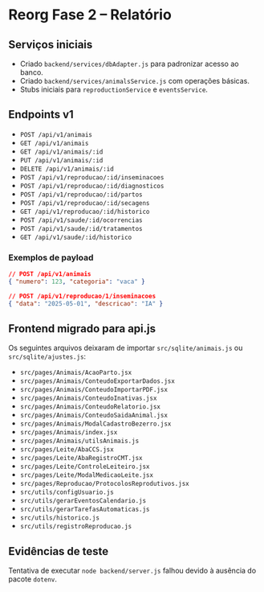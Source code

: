 # Reorg Fase 2 – Relatório

## Serviços iniciais
- Criado `backend/services/dbAdapter.js` para padronizar acesso ao banco.
- Criado `backend/services/animalsService.js` com operações básicas.
- Stubs iniciais para `reproductionService` e `eventsService`.

## Endpoints v1
- `POST /api/v1/animais`
- `GET /api/v1/animais`
- `GET /api/v1/animais/:id`
- `PUT /api/v1/animais/:id`
- `DELETE /api/v1/animais/:id`
- `POST /api/v1/reproducao/:id/inseminacoes`
- `POST /api/v1/reproducao/:id/diagnosticos`
- `POST /api/v1/reproducao/:id/partos`
- `POST /api/v1/reproducao/:id/secagens`
- `GET /api/v1/reproducao/:id/historico`
- `POST /api/v1/saude/:id/ocorrencias`
- `POST /api/v1/saude/:id/tratamentos`
- `GET /api/v1/saude/:id/historico`

### Exemplos de payload
```json
// POST /api/v1/animais
{ "numero": 123, "categoria": "vaca" }

// POST /api/v1/reproducao/1/inseminacoes
{ "data": "2025-05-01", "descricao": "IA" }
```

## Frontend migrado para api.js
Os seguintes arquivos deixaram de importar `src/sqlite/animais.js` ou `src/sqlite/ajustes.js`:
- `src/pages/Animais/AcaoParto.jsx`
- `src/pages/Animais/ConteudoExportarDados.jsx`
- `src/pages/Animais/ConteudoImportarPDF.jsx`
- `src/pages/Animais/ConteudoInativas.jsx`
- `src/pages/Animais/ConteudoRelatorio.jsx`
- `src/pages/Animais/ConteudoSaidaAnimal.jsx`
- `src/pages/Animais/ModalCadastroBezerro.jsx`
- `src/pages/Animais/index.jsx`
- `src/pages/Animais/utilsAnimais.js`
- `src/pages/Leite/AbaCCS.jsx`
- `src/pages/Leite/AbaRegistroCMT.jsx`
- `src/pages/Leite/ControleLeiteiro.jsx`
- `src/pages/Leite/ModalMedicaoLeite.jsx`
- `src/pages/Reproducao/ProtocolosReprodutivos.jsx`
- `src/utils/configUsuario.js`
- `src/utils/gerarEventosCalendario.js`
- `src/utils/gerarTarefasAutomaticas.js`
- `src/utils/historico.js`
- `src/utils/registroReproducao.js`

## Evidências de teste
Tentativa de executar `node backend/server.js` falhou devido à ausência do pacote `dotenv`.
